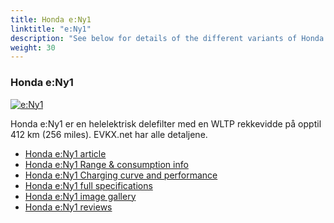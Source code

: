 ```yaml
---
title: Honda e:Ny1
linktitle: "e:Ny1"
description: "See below for details of the different variants of Honda e:Ny1"
weight: 30
---
```

### Honda e:Ny1

<a href="e_ny1/"><img src="https://media.evkx.net/multimedia/models/honda/e_ny1/e_ny1/main_1_st.jpg" class="img-fluid" alt="e:Ny1" ></a>

Honda e:Ny1 er en helelektrisk delefilter med en WLTP rekkevidde på opptil 412 km (256 miles). EVKX.net har alle detaljene. 

- [Honda e:Ny1 article](e_ny1/)
- [Honda e:Ny1 Range & consumption info](e_ny1/rangeandconsumption)
- [Honda e:Ny1 Charging curve and performance](e_ny1/chargingcurve)
- [Honda e:Ny1 full specifications](e_ny1/specifications)
- [Honda e:Ny1 image gallery](e_ny1/gallery)
- [Honda e:Ny1 reviews](e_ny1/reviews)

